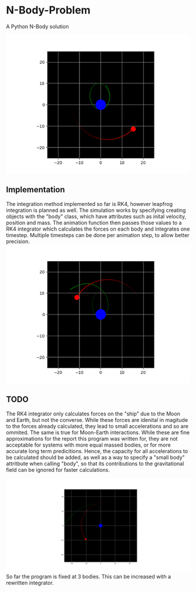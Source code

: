# N-Body-Problem
A Python N-Body solution

![OrbitInital](https://github.com/Robin-Simmons/N-Body-Problem/blob/master/Orbit.png)



## Implementation
The integration method implemented so far is RK4, however leapfrog integration is planned as well. The simulation works by specifying creating objects with the "body" class, which have attributes such as inital velocity, position and mass. The animation function then passes those values to a RK4 integrator which calculates the forces on each body and integrates one timestep. Multiple timesteps can be done per animation step, to allow better precision.
![OrbitDragged](https://github.com/Robin-Simmons/N-Body-Problem/blob/master/Dragged.png)
## TODO
The RK4 integrator only calculates forces on the "ship" due to the Moon and Earth, but not the converse. While these forces are idenital in magitude to the forces already calculated, they lead to small accelerations and so are ommited. The same is true for Moon-Earth interactions. While these are fine approximations for the report this program was written for, they are not acceptable for systems with more equal massed bodies, or for more accurate long term predicitions. Hence, the capacity for all accelerations to be calculated should be added, as well as a way to specify a "small body" attritbute when calling "body", so that its contributions to the gravitational field can be ignored for faster calculations. 

![OrbitGone](https://github.com/Robin-Simmons/N-Body-Problem/blob/master/Gravitational%20Boost.png)
So far the program is fixed at 3 bodies. This can be increased with a rewritten integrator.

